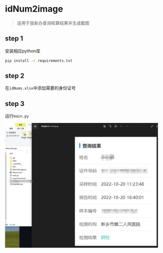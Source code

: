 # idNum2image

> 适用于放新办查询核算结果并生成截图

## step 1

安装相应python库

```bash
pip install -r requirements.txt
```

## step 2

在`idNums.xlsx`中添加需要的身份证号

## step 3

运行`main.py`

![截图](photo.png "运行结果示意图")